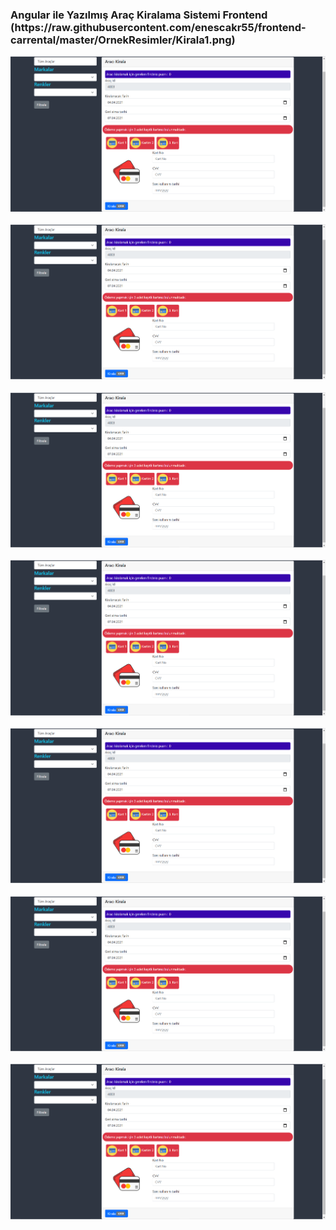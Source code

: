 <h3>Angular ile Yazılmış Araç Kiralama Sistemi Frontend
(https://raw.githubusercontent.com/enescakr55/frontend-carrental/master/OrnekResimler/Kirala1.png)

![1](https://raw.githubusercontent.com/enescakr55/frontend-carrental/master/OrnekResimler/Kirala1.png)

![1](https://raw.githubusercontent.com/enescakr55/frontend-carrental/master/OrnekResimler/Kirala1.png)

![1](https://raw.githubusercontent.com/enescakr55/frontend-carrental/master/OrnekResimler/Kirala1.png)

![1](https://raw.githubusercontent.com/enescakr55/frontend-carrental/master/OrnekResimler/Kirala1.png)

![1](https://raw.githubusercontent.com/enescakr55/frontend-carrental/master/OrnekResimler/Kirala1.png)

![1](https://raw.githubusercontent.com/enescakr55/frontend-carrental/master/OrnekResimler/Kirala1.png)

![1](https://raw.githubusercontent.com/enescakr55/frontend-carrental/master/OrnekResimler/Kirala1.png)
